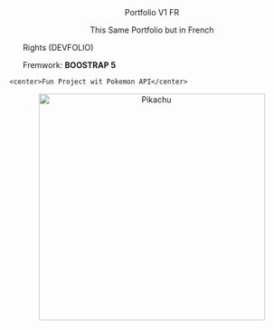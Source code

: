<center>  Portfolio V1 FR   </center>
 
<center><p> This Same Portfolio but in French </p> </center>

<ul>
     <p>Rights (DEVFOLIO) </p>
     <p>Fremwork: <strong>BOOSTRAP 5 </strong> </p>

  </ul>   

    <center>Fun Project wit Pokemon API</center>
<p align="center">
  <img    height=400px  widith=400px     src="https://github.com/Mus9617/Api-Pokemon/raw/main/assets/img/kimetsumus2.png" alt="Pikachu" >
</p>


     
